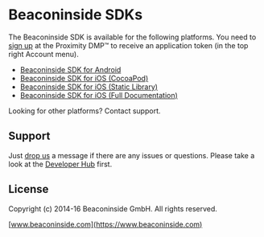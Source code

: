 
# Beaconinside SDKs

The Beaconinside SDK is available for the following platforms. You need to [sign up](https://dmp.beaconinside.com/) at the Proximity DMP™ to receive an application token (in the top right Account menu).

* [Beaconinside SDK for Android](https://github.com/beaconinside/beaconinside-android-sdk)
* [Beaconinside SDK for iOS (CocoaPod)](https://github.com/beaconinside/BeaconService)
* [Beaconinside SDK for iOS (Static Library)](https://github.com/beaconinside/beaconinside-ios-sdk)
* [Beaconinside SDK for iOS (Full Documentation)](http://developers.beaconinside.com/docs/beaconservice-ios)


Looking for other platforms? Contact support.

## Support

 Just [drop us](mailto:support@beaconinside.com) a message if there are any issues or questions.
 Please take a look at the [Developer Hub](http://developers.beaconinside.com) first.

## License

Copyright (c) 2014-16 Beaconinside GmbH. All rights reserved.

[www.beaconinside.com](https://www.beaconinside.com)
